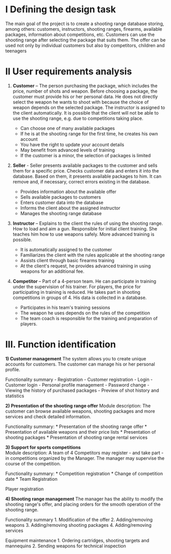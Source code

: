 # I Defining the design task

The main goal of the project is to create a shooting range database storing, among others: customers,
instructors, shooting ranges, firearms, available packages, information about competitions, etc. 
Customers can use the shooting range after selecting the package that suits them. 
The offer can be used not only by individual customers but also by competitors, children and teenagers

# II User requirements analysis

1) **Customer** – The person purchasing the package, which includes the price, number of shots and weapon.
Before choosing a package, the customer must provide his or her personal data.
He does not directly select the weapon he wants to shoot with because the choice of weapon depends on the selected package.
The instructor is assigned to the client automatically. It is possible that the client will not be able to use the shooting range, e.g. due to competitions taking place.

     * Can choose one of many available packages
     * If he is at the shooting range for the first time, he creates his own account
     * You have the right to update your account details
     * May benefit from advanced levels of training
     * If the customer is a minor, the selection of packages is limited

3) **Seller** - Seller presents available packages to the customer and sells them for a specific price.
Checks customer data and enters it into the database. Based on them, it presents available packages to him.
It can remove and, if necessary, correct errors existing in the database.

     * Provides information about the available offer
     * Sells available packages to customers
     * Enters customer data into the database
     * Informs the client about the assigned instructor
     * Manages the shooting range database

3) **Instructor** – Explains to the client the rules of using the shooting range. How to load and aim a gun.
Responsible for initial client training. She teaches him how to use weapons safely. More advanced training is possible.

     * It is automatically assigned to the customer
     * Familiarizes the client with the rules applicable at the shooting range
     * Assists client through basic firearms training
     * At the client's request, he provides advanced training in using weapons for an additional fee.

4) **Competitor** – Part of a 4-person team. He can participate in training under the supervision of his trainer. 
For players, the price for participating in training is reduced. 
He takes part in shooting competitions in groups of 4. His data is collected in a database.

     * Participates in his team's training sessions
     * The weapon he uses depends on the rules of the competition
     * The team coach is responsible for the training and preparation of players.


# III. Function identification

**1) Customer management**
      The system allows you to create unique accounts for customers.
      The customer can manage his or her personal profile.

Functionality summary
    - Registration
    - Customer registration
    - Login
    - Customer login
    - Personal profile management
    - Password change
    - Viewing the history of purchased packages
    - Preview of shot history and statistics

**2) Presentation of the shooting range offer**
      Module description:
      The customer can browse available weapons, shooting packages and more services and check detailed information.
    
Functionality summary:
     * Presentation of the shooting range offer
     * Presentation of available weapons and their price lists
     * Presentation of shooting packages
     * Presentation of shooting range rental services
    
**3) Support for sports competitions**   
     Module description: A team of 4 Competitors may register - and take part - in competitions organized by the Manager.
     The manager may supervise the course of the competition.

Functionality summary:
    * Competition registration 
    * Change of competition date
    * Team Registration

Player registration

**4) Shooting range management**
    The manager has the ability to modify the shooting range's offer,
    and placing orders for the smooth operation of the shooting range.

Functionality summary
    1. Modification of the offer
    2. Adding/removing weapons
    3. Adding/removing shooting packages
    4. Adding/removing services
    
Equipment maintenance
    1. Ordering cartridges, shooting targets and mannequins
    2. Sending weapons for technical inspection

    
